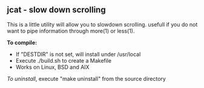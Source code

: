 ## jcat - slow down scrolling

This is a little utility will allow you to
slowdown scrolling.
usefull if you do not want to pipe information
through more(1) or less(1).

**To compile:**
* If "DESTDIR" is not set, will install under /usr/local
* Execute ./build.sh to create a Makefile
* Works on Linux, BSD and AIX

_To uninstall_, execute
"make uninstall"
from the source directory
